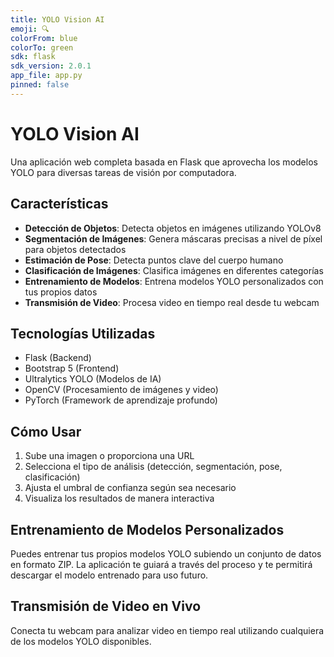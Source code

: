 ```yaml
---
title: YOLO Vision AI
emoji: 🔍
colorFrom: blue
colorTo: green
sdk: flask
sdk_version: 2.0.1
app_file: app.py
pinned: false
---
```


# YOLO Vision AI

Una aplicación web completa basada en Flask que aprovecha los modelos YOLO para diversas tareas de visión por computadora.

## Características

- **Detección de Objetos**: Detecta objetos en imágenes utilizando YOLOv8
- **Segmentación de Imágenes**: Genera máscaras precisas a nivel de píxel para objetos detectados
- **Estimación de Pose**: Detecta puntos clave del cuerpo humano
- **Clasificación de Imágenes**: Clasifica imágenes en diferentes categorías
- **Entrenamiento de Modelos**: Entrena modelos YOLO personalizados con tus propios datos
- **Transmisión de Video**: Procesa video en tiempo real desde tu webcam

## Tecnologías Utilizadas

- Flask (Backend)
- Bootstrap 5 (Frontend)
- Ultralytics YOLO (Modelos de IA)
- OpenCV (Procesamiento de imágenes y video)
- PyTorch (Framework de aprendizaje profundo)

## Cómo Usar

1. Sube una imagen o proporciona una URL
2. Selecciona el tipo de análisis (detección, segmentación, pose, clasificación)
3. Ajusta el umbral de confianza según sea necesario
4. Visualiza los resultados de manera interactiva

## Entrenamiento de Modelos Personalizados

Puedes entrenar tus propios modelos YOLO subiendo un conjunto de datos en formato ZIP. La aplicación te guiará a través del proceso y te permitirá descargar el modelo entrenado para uso futuro.

## Transmisión de Video en Vivo

Conecta tu webcam para analizar video en tiempo real utilizando cualquiera de los modelos YOLO disponibles.

